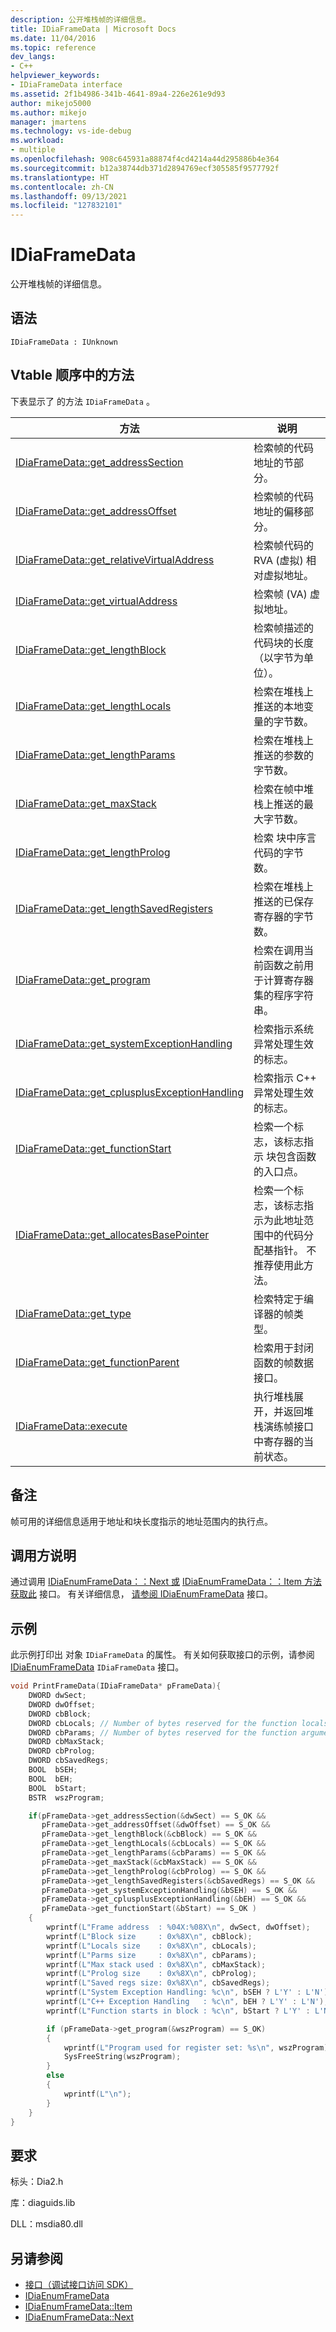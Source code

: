 ```yaml
---
description: 公开堆栈帧的详细信息。
title: IDiaFrameData | Microsoft Docs
ms.date: 11/04/2016
ms.topic: reference
dev_langs:
- C++
helpviewer_keywords:
- IDiaFrameData interface
ms.assetid: 2f1b4986-341b-4641-89a4-226e261e9d93
author: mikejo5000
ms.author: mikejo
manager: jmartens
ms.technology: vs-ide-debug
ms.workload:
- multiple
ms.openlocfilehash: 908c645931a88874f4cd4214a44d295886b4e364
ms.sourcegitcommit: b12a38744db371d2894769ecf305585f9577792f
ms.translationtype: HT
ms.contentlocale: zh-CN
ms.lasthandoff: 09/13/2021
ms.locfileid: "127832101"
---
```

# <a name="idiaframedata"></a>IDiaFrameData
公开堆栈帧的详细信息。

## <a name="syntax"></a>语法

```
IDiaFrameData : IUnknown
```

## <a name="methods-in-vtable-order"></a>Vtable 顺序中的方法
下表显示了 的方法 `IDiaFrameData` 。

|方法|说明|
|------------|-----------------|
|[IDiaFrameData::get_addressSection](../../debugger/debug-interface-access/idiaframedata-get-addresssection.md)|检索帧的代码地址的节部分。|
|[IDiaFrameData::get_addressOffset](../../debugger/debug-interface-access/idiaframedata-get-addressoffset.md)|检索帧的代码地址的偏移部分。|
|[IDiaFrameData::get_relativeVirtualAddress](../../debugger/debug-interface-access/idiaframedata-get-relativevirtualaddress.md)|检索帧代码的 RVA (虚拟) 相对虚拟地址。|
|[IDiaFrameData::get_virtualAddress](../../debugger/debug-interface-access/idiaframedata-get-virtualaddress.md)|检索帧 (VA) 虚拟地址。|
|[IDiaFrameData::get_lengthBlock](../../debugger/debug-interface-access/idiaframedata-get-lengthblock.md)|检索帧描述的代码块的长度（以字节为单位）。|
|[IDiaFrameData::get_lengthLocals](../../debugger/debug-interface-access/idiaframedata-get-lengthlocals.md)|检索在堆栈上推送的本地变量的字节数。|
|[IDiaFrameData::get_lengthParams](../../debugger/debug-interface-access/idiaframedata-get-lengthparams.md)|检索在堆栈上推送的参数的字节数。|
|[IDiaFrameData::get_maxStack](../../debugger/debug-interface-access/idiaframedata-get-maxstack.md)|检索在帧中堆栈上推送的最大字节数。|
|[IDiaFrameData::get_lengthProlog](../../debugger/debug-interface-access/idiaframedata-get-lengthprolog.md)|检索 块中序言代码的字节数。|
|[IDiaFrameData::get_lengthSavedRegisters](../../debugger/debug-interface-access/idiaframedata-get-lengthsavedregisters.md)|检索在堆栈上推送的已保存寄存器的字节数。|
|[IDiaFrameData::get_program](../../debugger/debug-interface-access/idiaframedata-get-program.md)|检索在调用当前函数之前用于计算寄存器集的程序字符串。|
|[IDiaFrameData::get_systemExceptionHandling](../../debugger/debug-interface-access/idiaframedata-get-systemexceptionhandling.md)|检索指示系统异常处理生效的标志。|
|[IDiaFrameData::get_cplusplusExceptionHandling](../../debugger/debug-interface-access/idiaframedata-get-cplusplusexceptionhandling.md)|检索指示 C++ 异常处理生效的标志。|
|[IDiaFrameData::get_functionStart](../../debugger/debug-interface-access/idiaframedata-get-functionstart.md)|检索一个标志，该标志指示 块包含函数的入口点。|
|[IDiaFrameData::get_allocatesBasePointer](../../debugger/debug-interface-access/idiaframedata-get-allocatesbasepointer.md)|检索一个标志，该标志指示为此地址范围中的代码分配基指针。 不推荐使用此方法。|
|[IDiaFrameData::get_type](../../debugger/debug-interface-access/idiaframedata-get-type.md)|检索特定于编译器的帧类型。|
|[IDiaFrameData::get_functionParent](../../debugger/debug-interface-access/idiaframedata-get-functionparent.md)|检索用于封闭函数的帧数据接口。|
|[IDiaFrameData::execute](../../debugger/debug-interface-access/idiaframedata-execute.md)|执行堆栈展开，并返回堆栈演练帧接口中寄存器的当前状态。|

## <a name="remarks"></a>备注
 帧可用的详细信息适用于地址和块长度指示的地址范围内的执行点。

## <a name="notes-for-callers"></a>调用方说明
 通过调用 [IDiaEnumFrameData：：Next 或](../../debugger/debug-interface-access/idiaenumframedata-next.md) [IDiaEnumFrameData：：Item 方法获取此](../../debugger/debug-interface-access/idiaenumframedata-item.md) 接口。 有关详细信息， [请参阅 IDiaEnumFrameData](../../debugger/debug-interface-access/idiaenumframedata.md) 接口。

## <a name="example"></a>示例
 此示例打印出 对象 `IDiaFrameData` 的属性。 有关如何获取接口的示例，请参阅 [IDiaEnumFrameData](../../debugger/debug-interface-access/idiaenumframedata.md) `IDiaFrameData` 接口。

```C++
void PrintFrameData(IDiaFrameData* pFrameData){
    DWORD dwSect;
    DWORD dwOffset;
    DWORD cbBlock;
    DWORD cbLocals; // Number of bytes reserved for the function locals
    DWORD cbParams; // Number of bytes reserved for the function arguments
    DWORD cbMaxStack;
    DWORD cbProlog;
    DWORD cbSavedRegs;
    BOOL  bSEH;
    BOOL  bEH;
    BOOL  bStart;
    BSTR  wszProgram;

    if(pFrameData->get_addressSection(&dwSect) == S_OK &&
       pFrameData->get_addressOffset(&dwOffset) == S_OK &&
       pFrameData->get_lengthBlock(&cbBlock) == S_OK &&
       pFrameData->get_lengthLocals(&cbLocals) == S_OK &&
       pFrameData->get_lengthParams(&cbParams) == S_OK &&
       pFrameData->get_maxStack(&cbMaxStack) == S_OK &&
       pFrameData->get_lengthProlog(&cbProlog) == S_OK &&
       pFrameData->get_lengthSavedRegisters(&cbSavedRegs) == S_OK &&
       pFrameData->get_systemExceptionHandling(&bSEH) == S_OK &&
       pFrameData->get_cplusplusExceptionHandling(&bEH) == S_OK &&
       pFrameData->get_functionStart(&bStart) == S_OK )
    {
        wprintf(L"Frame address  : %04X:%08X\n", dwSect, dwOffset);
        wprintf(L"Block size     : 0x%8X\n", cbBlock);
        wprintf(L"Locals size    : 0x%8X\n", cbLocals);
        wprintf(L"Parms size     : 0x%8X\n", cbParams);
        wprintf(L"Max stack used : 0x%8X\n", cbMaxStack);
        wprintf(L"Prolog size    : 0x%8X\n", cbProlog);
        wprintf(L"Saved regs size: 0x%8X\n", cbSavedRegs);
        wprintf(L"System Exception Handling: %c\n", bSEH ? L'Y' : L'N');
        wprintf(L"C++ Exception Handling   : %c\n", bEH ? L'Y' : L'N');
        wprintf(L"Function starts in block : %c\n", bStart ? L'Y' : L'N');

        if (pFrameData->get_program(&wszProgram) == S_OK)
        {
            wprintf(L"Program used for register set: %s\n", wszProgram);
            SysFreeString(wszProgram);
        }
        else
        {
            wprintf(L"\n");
        }
    }
}
```

## <a name="requirements"></a>要求
标头：Dia2.h

库：diaguids.lib

DLL：msdia80.dll

## <a name="see-also"></a>另请参阅
- [接口（调试接口访问 SDK）](../../debugger/debug-interface-access/interfaces-debug-interface-access-sdk.md)
- [IDiaEnumFrameData](../../debugger/debug-interface-access/idiaenumframedata.md)
- [IDiaEnumFrameData::Item](../../debugger/debug-interface-access/idiaenumframedata-item.md)
- [IDiaEnumFrameData::Next](../../debugger/debug-interface-access/idiaenumframedata-next.md)

